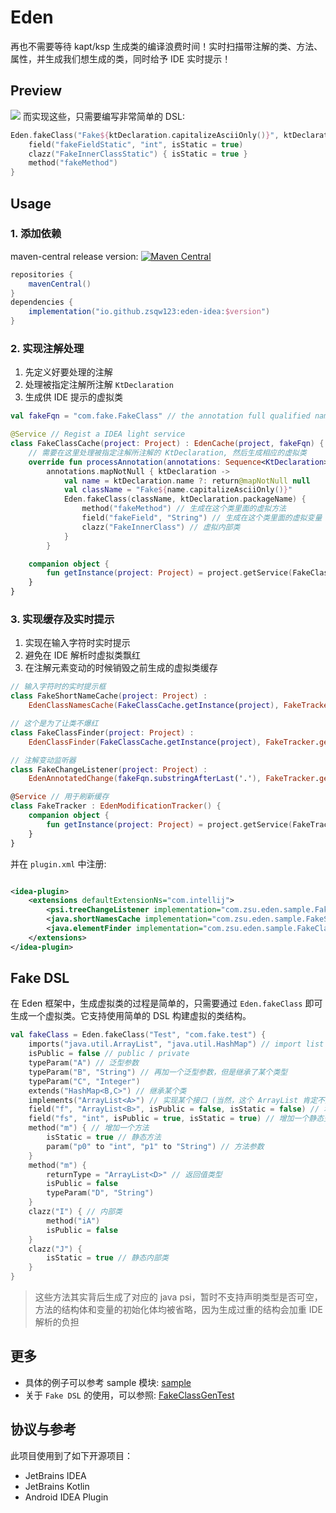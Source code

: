 # Eden

再也不需要等待 kapt/ksp 生成类的编译浪费时间！实时扫描带注解的类、方法、属性，并生成我们想生成的类，同时给予 IDE 实时提示！

## Preview

![](https://cdn.jsdelivr.net/gh/zsqw123/cdn@master/picCDN/202206111257981.gif)
而实现这些，只需要编写非常简单的 DSL:

```kotlin
Eden.fakeClass("Fake${ktDeclaration.capitalizeAsciiOnly()}", ktDeclaration.packageName) {
    field("fakeFieldStatic", "int", isStatic = true)
    clazz("FakeInnerClassStatic") { isStatic = true }
    method("fakeMethod")
}
```

## Usage

### 1. 添加依赖

maven-central
release
version: [![Maven Central](https://img.shields.io/maven-central/v/io.github.zsqw123/eden-idea)](https://search.maven.org/artifact/io.github.zsqw123/eden-idea)

```groovy
repositories {
    mavenCentral()
}
dependencies {
    implementation("io.github.zsqw123:eden-idea:$version")
}
```

### 2. 实现注解处理

1. 先定义好要处理的注解
2. 处理被指定注解所注解 `KtDeclaration`
3. 生成供 IDE 提示的虚拟类

```kotlin
val fakeFqn = "com.fake.FakeClass" // the annotation full qualified name which need to process

@Service // Regist a IDEA light service
class FakeClassCache(project: Project) : EdenCache(project, fakeFqn) {
    // 需要在这里处理被指定注解所注解的 KtDeclaration, 然后生成相应的虚拟类
    override fun processAnnotation(annotations: Sequence<KtDeclaration>): Sequence<FakeClass> =
        annotations.mapNotNull { ktDeclaration ->
            val name = ktDeclaration.name ?: return@mapNotNull null
            val className = "Fake${name.capitalizeAsciiOnly()}"
            Eden.fakeClass(className, ktDeclaration.packageName) {
                method("fakeMethod") // 生成在这个类里面的虚拟方法
                field("fakeField", "String") // 生成在这个类里面的虚拟变量
                clazz("FakeInnerClass") // 虚拟内部类
            }
        }

    companion object {
        fun getInstance(project: Project) = project.getService(FakeClassCache::class.java)
    }
}
```

### 3. 实现缓存及实时提示

1. 实现在输入字符时实时提示
2. 避免在 IDE 解析时虚拟类飘红
3. 在注解元素变动的时候销毁之前生成的虚拟类缓存

```kotlin
// 输入字符时的实时提示框
class FakeShortNameCache(project: Project) :
    EdenClassNamesCache(FakeClassCache.getInstance(project), FakeTracker.getInstance(project))

// 这个是为了让类不爆红
class FakeClassFinder(project: Project) :
    EdenClassFinder(FakeClassCache.getInstance(project), FakeTracker.getInstance(project))

// 注解变动监听器
class FakeChangeListener(project: Project) :
    EdenAnnotatedChange(fakeFqn.substringAfterLast('.'), FakeTracker.getInstance(project))

@Service // 用于刷新缓存
class FakeTracker : EdenModificationTracker() {
    companion object {
        fun getInstance(project: Project) = project.getService(FakeTracker::class.java)
    }
}
```

并在 `plugin.xml` 中注册:

```xml

<idea-plugin>
    <extensions defaultExtensionNs="com.intellij">
        <psi.treeChangeListener implementation="com.zsu.eden.sample.FakeChangeListener"/>
        <java.shortNamesCache implementation="com.zsu.eden.sample.FakeShortNameCache"/>
        <java.elementFinder implementation="com.zsu.eden.sample.FakeClassFinder"/>
    </extensions>
</idea-plugin>
```

## Fake DSL

在 Eden 框架中，生成虚拟类的过程是简单的，只需要通过 `Eden.fakeClass` 即可生成一个虚拟类。它支持使用简单的 DSL 构建虚拟的类结构。

```kotlin
val fakeClass = Eden.fakeClass("Test", "com.fake.test") {
    imports("java.util.ArrayList", "java.util.HashMap") // import list
    isPublic = false // public / private
    typeParam("A") // 泛型参数
    typeParam("B", "String") // 再加一个泛型参数，但是继承了某个类型
    typeParam("C", "Integer")
    extends("HashMap<B,C>") // 继承某个类
    implements("ArrayList<A>") // 实现某个接口 (当然，这个 ArrayList 肯定不是接口 = =)
    field("f", "ArrayList<B>", isPublic = false, isStatic = false) // 增加一个变量
    field("fs", "int", isPublic = true, isStatic = true) // 增加一个静态变量
    method("m") { // 增加一个方法
        isStatic = true // 静态方法
        param("p0" to "int", "p1" to "String") // 方法参数
    }
    method("m") {
        returnType = "ArrayList<D>" // 返回值类型
        isPublic = false
        typeParam("D", "String")
    }
    clazz("I") { // 内部类
        method("iA")
        isPublic = false
    }
    clazz("J") {
        isStatic = true // 静态内部类
    }
}
```

> 这些方法其实背后生成了对应的 java psi，暂时不支持声明类型是否可空，方法的结构体和变量的初始化体均被省略，因为生成过重的结构会加重 IDE 解析的负担

## 更多

- 具体的例子可以参考 sample 模块: [sample](/sample)
- 关于 `Fake DSL` 的使用，可以参照: [FakeClassGenTest](/eden-ide/src/test/java/FakeClassGenTest.kt)

## 协议与参考

此项目使用到了如下开源项目：

- JetBrains IDEA
- JetBrains Kotlin
- Android IDEA Plugin
